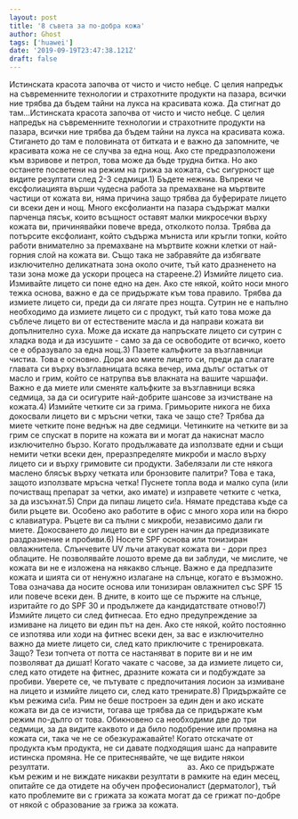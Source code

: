 ```yaml
---
layout: post
title: '8 съвета за по-добра кожа'
author: Ghost
tags: ['huawei']
date: '2019-09-19T23:47:38.121Z'
draft: false
---
```


Истинската красота започва от чисто и чисто небце. С целия напредък на съвременните технологии и страхотните продукти на пазара, всички ние трябва да бъдем тайни на лукса на красивата кожа. Да стигнат до там...Истинската красота започва от чисто и чисто небце. С целия напредък на съвременните технологии и страхотните продукти на пазара, всички ние трябва да бъдем тайни на лукса на красивата кожа. Стигането до там е половината от битката и е важно да запомните, че красивата кожа не се случва за една нощ. Ако сте предразположени към взривове и петрол, това може да бъде трудна битка. Но ако останете посветени на режим на грижа за кожата, със сигурност ще видите резултати след 2-3 седмици.1) Бъдете нежниа. Въпреки че ексфолиацията върши чудесна работа за премахване на мъртвите частици от кожата ви, няма причина защо трябва да буферирате лицето си всеки ден и нощ. Много ексфолианти на пазара съдържат малки парченца пясък, които всъщност оставят малки микросечки върху кожата ви, причинявайки повече вреда, отколкото полза. Трябва да потърсите ексфолиант, който съдържа мъниста или кръгли топки, който работи внимателно за премахване на мъртвите кожни клетки от най-горния слой на кожата ви. Също така не забравяйте да избягвате изключително деликатната зона около очите, тъй като дразненето на тази зона може да ускори процеса на стареене.2) Измийте лицето сиа. Измивайте лицето си поне едно на ден. Ако сте някой, който носи много тежка основа, важно е да се придържате към това правило. Трябва да измиете лицето си, преди да си лягате през нощта. Сутрин не е напълно необходимо да измиете лицето си с продукт, тъй като това може да съблече лицето ви от естествените масла и да направи кожата ви допълнително суха. Може да искате да напръскате лицето си сутрин с хладка вода и да изсушите - само за да се освободите от всичко, което се е образувало за една нощ.3) Пазете калъфките за възглавници чистиа. Това е основно. Дори ако миете лицето си, преди да слагате главата си върху възглавницата всяка вечер, има дълъг остатък от масло и грим, който се натрупва във влакната на вашите чаршафи. Важно е да миете или сменяте калъфките за възглавници всяка седмица, за да си осигурите най-добрите шансове за изчистване на кожата.4) Измийте четките си за грима. Гримьорите никога не биха докосвали лицето ви с мръсни четки, така че защо сте? Трябва да миете четките поне веднъж на две седмици. Четинките на четките ви за грим се спускат в порите на кожата ви и могат да накиснат масло изключително бързо. Когато продължавате да използвате едни и същи немити четки всеки ден, преразпределяте микроби и масло върху лицето си и върху гримовите си продукти. Забелязали ли сте някога маслено блясък върху четката или бронзовите палитри? Това е така, защото използвате мръсна четка! Пуснете топла вода и малко супа (или почистващ препарат за четки, ако имате) и изправете четките с четка, за да изсъхнат.5) Спри да пипаш лицето си!а. Нямате представа къде са били ръцете ви. Особено ако работите в офис с много хора или на бюро с клавиатура. Ръцете ви са пълни с микроби, независимо дали ги миете. Докосването до лицето ви е сигурен начин да предизвикате раздразнение и пробиви.6) Носете SPF основа или тонизиран овлажнитела. Слънчевите UV лъчи атакуват кожата ви - дори през облаците. Не позволявайте лошото време да ви заблуди, че мислите, че кожата ви не е изложена на някакво слънце. Важно е да предпазите кожата и шията си от ненужно излагане на слънце, когато е възможно. Това означава да носите основа или тонизиран овлажнител със SPF 15 или повече всеки ден. В дните, в които ще се пържите на слънце, изритайте го до SPF 30 и продължете да кандидатствате отново!7) Измийте лицето си след фитнесаа. Ето едно предупреждение за измиване на лицето ви един път на ден. Ако сте някой, който постоянно се изпотява или ходи на фитнес всеки ден, за вас е изключително важно да миете лицето си, след като приключите с тренировката. Защо? Тези топчета от потта се настаняват в порите ви и не им позволяват да дишат! Когато чакате с часове, за да измиете лицето си, след като отидете на фитнес, дразните кожата си и подбуждате за пробиви. Уверете се, че пътувате с предпочитания лосион за измиване на лицето и измийте лицето си, след като тренирате.8) Придържайте се към режима си!а. Рим не беше построен за един ден и ако искате кожата ви да се изчисти, тогава ще трябва да се придържате към режим по-дълго от това. Обикновено са необходими две до три седмици, за да видите каквото и да било подобрение или промяна на кожата си, така че не се обезкуражавайте! Когато отскачате от продукта към продукта, не си давате подходящия шанс да направите истинска промяна. Не се притеснявайте, че ще видите някои резултати.                                                               аз. Ако се придържате към режим и не виждате никакви резултати в рамките на един месец, опитайте се да отидете на обучен професионалист (дерматолог), тъй като проблемите ви с грижата за кожата могат да се грижат по-добре от някой с образование за грижа за кожата.
